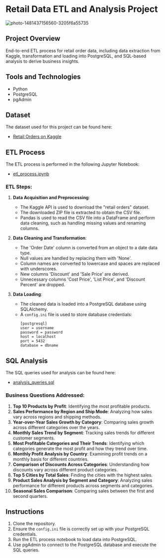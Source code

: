 # Retail Data ETL and Analysis Project

![photo-1481437156560-3205f6a55735](https://github.com/JaiBhatia19/London-Bike-Rides-Dashboard/assets/143343337/2b0441c4-5a76-4c49-8d68-2cd524be35bf)

## Project Overview
End-to-end ETL process for retail order data, including data extraction from Kaggle, transformation and loading into PostgreSQL, and SQL-based analysis to derive business insights.

## Tools and Technologies
- Python
- PostgreSQL
- pgAdmin

## Dataset
The dataset used for this project can be found here:
- [Retail Orders on Kaggle](https://www.kaggle.com/datasets/ankitbansal06/retail-orders)

## ETL Process
The ETL process is performed in the following Jupyter Notebook:
- [etl_process.ipynb](etl_process.ipynb)

### ETL Steps:
1. **Data Acquisition and Preprocessing**:
   - The Kaggle API is used to download the "retail orders" dataset.
   - The downloaded ZIP file is extracted to obtain the CSV file.
   - Pandas is used to read the CSV file into a DataFrame and perform data cleaning, such as handling missing values and renaming columns.
   
2. **Data Cleaning and Transformation**:
   - The 'Order Date' column is converted from an object to a date data type.
   - Null values are handled by replacing them with 'None'.
   - Column names are converted to lowercase and spaces are replaced with underscores.
   - New columns 'Discount' and 'Sale Price' are derived.
   - Unnecessary columns 'Cost Price', 'List Price', and 'Discount Percent' are dropped.
   
3. **Data Loading**:
   - The cleaned data is loaded into a PostgreSQL database using SQLAlchemy.
   - A `config.ini` file is used to store database credentials:
     ```
     [postgresql]
     user = username
     password = password
     host = localhost
     port = 5432
     database = dbname
     ```

## SQL Analysis
The SQL queries used for analysis can be found here:
- [analysis_queries.sql](analysis_queries.sql)

### Business Questions Addressed:
1. **Top 10 Products by Profit**: Identifying the most profitable products.
2. **Sales Performance by Region and Ship Mode**: Analyzing how sales vary across regions and shipping methods.
3. **Year-over-Year Sales Growth by Category**: Comparing sales growth across different categories over the years.
4. **Monthly Sales Trend by Segment**: Tracking sales trends for different customer segments.
5. **Most Profitable Categories and Their Trends**: Identifying which categories generate the most profit and how they trend over time.
6. **Monthly Profit Analysis by Country**: Examining profit trends on a monthly basis for different countries.
7. **Comparison of Discounts Across Categories**: Understanding how discounts vary across different product categories.
8. **Top 5 Cities by Total Sales**: Finding the cities with the highest sales.
9. **Product Sales Analysis by Segment and Category**: Analyzing sales performance for different products across segments and categories.
10. **Seasonal Sales Comparison**: Comparing sales between the first and second quarters.

## Instructions
1. Clone the repository.
2. Ensure the `config.ini` file is correctly set up with your PostgreSQL credentials.
3. Run the ETL process notebook to load data into PostgreSQL.
4. Use pgAdmin to connect to the PostgreSQL database and execute the SQL queries.
